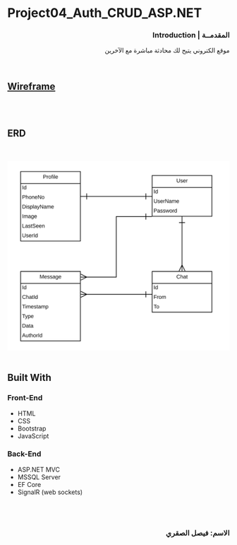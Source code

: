 # Project04_Auth_CRUD_ASP.NET

<div dir="rtl" align="right">

### المقدمــة | Introduction
موقع الكتروني يتيح لك محادثة مباشرة مع الآخرين

</div>


<br>


## [Wireframe](https://wireframe.cc/54za2K)
<br><br>

## ERD

<br><br>
<img src="./FinalProject-ER.png" alt="drawing"/>
<br><br>


## Built With

### Front-End  
 - HTML
 - CSS
 - Bootstrap 
 - JavaScript 

### Back-End 
 - ASP.NET MVC
 - MSSQL Server
 - EF Core
 - SignalR (web sockets)
<br><br>
<br><br>

<div dir="rtl" align="right">

### الاسم: فيصل الصقري
</div>


</div>
